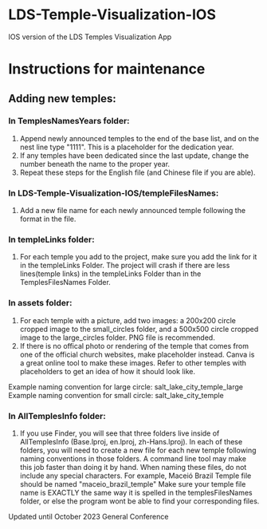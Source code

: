 # LDS-Temple-Visualization-IOS
IOS version of the LDS Temples Visualization App 

# Instructions for maintenance

## Adding new temples: 

### In TemplesNamesYears folder:
1. Append newly announced temples to the end of the base list, and on the nest line type "1111". This is a placeholder for the dedication year. 
2. If any temples have been dedicated since the last update, change the number beneath the name to the proper year. 
3. Repeat these steps for the English file (and Chinese file if you are able).

### In LDS-Temple-Visualization-IOS/templeFilesNames:
1. Add a new file name for each newly announced temple following the format in the file.

### In templeLinks folder:
1. For each temple you add to the project, make sure you add the link for it in the templeLinks Folder. The project will crash if there are less lines(temple links) in the templeLinks Folder than in the TemplesFilesNames Folder.

### In assets folder:
1. For each temple with a picture, add two images: a 200x200 circle cropped image to the small_circles folder, and a 500x500 circle cropped image to the large_circles folder. PNG file is recommended.
2. If there is no offical photo or rendering of the temple that comes from one of the official church websites, make placeholder instead. Canva is a great online tool to make these images. Refer to other temples with placeholders to get an idea of how it should look like.
   
Example naming convention for large circle: salt_lake_city_temple_large
Example naming convention for small circle: salt_lake_city_temple

### In AllTemplesInfo folder:
1. If you use Finder, you will see that three folders live inside of AllTemplesInfo (Base.lproj, en.lproj, zh-Hans.lproj). In each of these folders, you will need to create a new file for each new temple following naming conventions in those folders. A command line tool may make this job faster than doing it by hand. When naming these files, do not include any special characters. For example, Maceió Brazil Temple file should be named "maceio_brazil_temple" Make sure your temple file name is EXACTLY the same way it is spelled in the templesFilesNames folder, or else the program wont be able to find your corresponding files.


Updated until October 2023 General Conference

